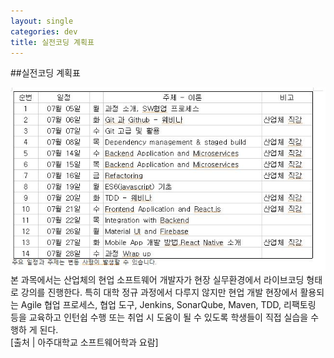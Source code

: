 ```yaml
---
layout: single
categories: dev
title: 실전코딩 계획표
---
```


##실전코딩 계획표

![그림](https://github.com/julie0005/group3_blog/blob/master/_posts/schedule.JPG?raw=true)
본 과목에서는 산업체의 현업 소프트웨어 개발자가 현장 실무환경에서 라이브코딩 형태로 강의를 진행한다. 특히 대학
정규 과정에서 다루지 않지만 현업 개발 현장에서 활용되는 Agile 협업 프로세스, 협업 도구, Jenkins, SonarQube,
Maven, TDD, 리팩토링 등을 교육하고 인턴쉽 수행 또는 취업 시 도움이 될 수 있도록 학생들이 직접 실습을 수행하
게 된다.  
[출처 | 아주대학교 소프트웨어학과 요람]

